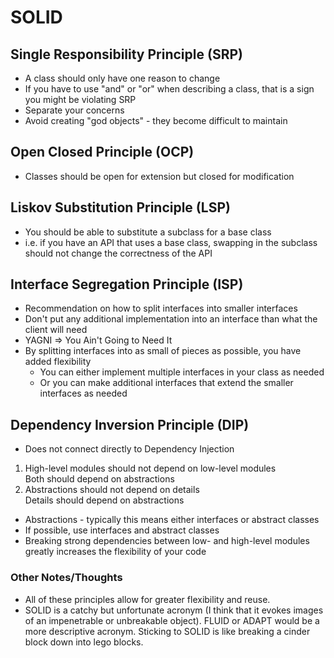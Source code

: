 # SOLID  

## Single Responsibility Principle (SRP)
* A class should only have one reason to change
* If you have to use "and" or "or" when describing a class, that is a sign you might be violating SRP
* Separate your concerns
* Avoid creating "god objects" - they become difficult to maintain

## Open Closed Principle (OCP)
* Classes should be open for extension but closed for modification

## Liskov Substitution Principle (LSP)
* You should be able to substitute a subclass for a base class
* i.e. if you have an API that uses a base class, swapping in the subclass should not change the correctness of the API


## Interface Segregation Principle (ISP)
* Recommendation on how to split interfaces into smaller interfaces
* Don't put any additional implementation into an interface than what the client will need
* YAGNI => You Ain't Going to Need It
* By splitting interfaces into as small of pieces as possible, you have added flexibility  
  * You can either implement multiple interfaces in your class as needed
  * Or you can make additional interfaces that extend the smaller interfaces as needed

## Dependency Inversion Principle (DIP)
* Does not connect directly to Dependency Injection  
1. High-level modules should not depend on low-level modules  
   Both should depend on abstractions
2. Abstractions should not depend on details  
   Details should depend on abstractions
* Abstractions - typically this means either interfaces or abstract classes
* If possible, use interfaces and abstract classes
* Breaking strong dependencies between low- and high-level modules greatly increases the flexibility of your code



### Other Notes/Thoughts
* All of these principles allow for greater flexibility and reuse.
* SOLID is a catchy but unfortunate acronym (I think that it evokes images of an impenetrable or unbreakable object). FLUID or ADAPT would be a more descriptive acronym. Sticking to SOLID is like breaking a cinder block down into lego blocks.